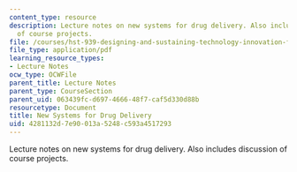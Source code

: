 ```yaml
---
content_type: resource
description: Lecture notes on new systems for drug delivery. Also includes discussion
  of course projects.
file: /courses/hst-939-designing-and-sustaining-technology-innovation-for-global-health-practice-spring-2008/4281132d7e90013a5248c593a4517293_lecture03.pdf
file_type: application/pdf
learning_resource_types:
- Lecture Notes
ocw_type: OCWFile
parent_title: Lecture Notes
parent_type: CourseSection
parent_uid: 063439fc-d697-4666-48f7-caf5d330d88b
resourcetype: Document
title: New Systems for Drug Delivery
uid: 4281132d-7e90-013a-5248-c593a4517293
---
```

Lecture notes on new systems for drug delivery. Also includes discussion of course projects.